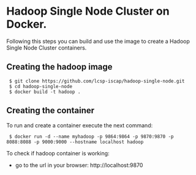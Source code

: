 # Hadoop Single Node Cluster on Docker.

Following this steps you can build and use the image to create a Hadoop Single Node Cluster containers.

## Creating the hadoop image

     $ git clone https://github.com/lcsp-iscap/hadoop-single-node.git
     $ cd hadoop-single-node
     $ docker build -t hadoop .

## Creating the container

To run and create a container execute the next command:
     
     $ docker run -d --name myhadoop -p 9864:9864 -p 9870:9870 -p 8088:8088 -p 9000:9000 --hostname localhost hadoop

To check if hadoop container is working:

- go to the url in your browser: http://localhost:9870
